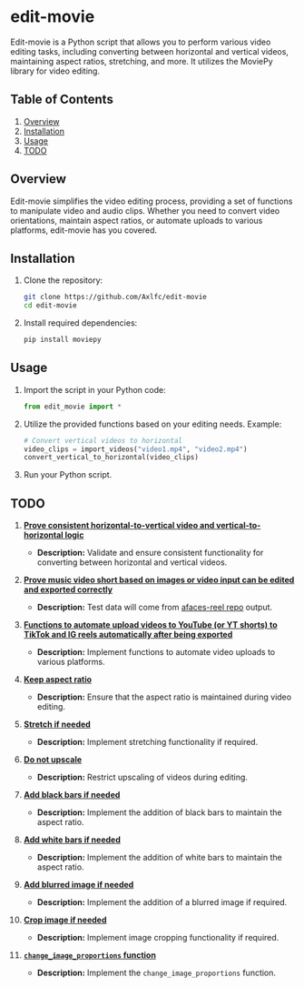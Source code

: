 # edit-movie

Edit-movie is a Python script that allows you to perform various video editing tasks, including converting between horizontal and vertical videos, maintaining aspect ratios, stretching, and more. It utilizes the MoviePy library for video editing.

## Table of Contents

1. [Overview](#overview)
2. [Installation](#installation)
3. [Usage](#usage)
4. [TODO](#todo)

## Overview

Edit-movie simplifies the video editing process, providing a set of functions to manipulate video and audio clips. 
Whether you need to convert video orientations, maintain aspect ratios, or automate uploads to various platforms, edit-movie has you covered.

## Installation

1. Clone the repository:
   ```bash
   git clone https://github.com/Axlfc/edit-movie
   cd edit-movie
   ```

2. Install required dependencies:
   ```bash
   pip install moviepy
   ```

## Usage

1. Import the script in your Python code:
   ```python
   from edit_movie import *
   ```

2. Utilize the provided functions based on your editing needs. Example:
   ```python
   # Convert vertical videos to horizontal
   video_clips = import_videos("video1.mp4", "video2.mp4")
   convert_vertical_to_horizontal(video_clips)
   ```

3. Run your Python script.

## TODO

1. **[Prove consistent horizontal-to-vertical video and vertical-to-horizontal logic](https://github.com/Axlfc/edit-movie/issues/1)**
   - **Description:** Validate and ensure consistent functionality for converting between horizontal and vertical videos.

2. **[Prove music video short based on images or video input can be edited and exported correctly](https://github.com/Axlfc/edit-movie/issues/2)**
   - **Description:** Test data will come from [afaces-reel repo](https://github.com/afaces/afaces-reel) output.

3. **[Functions to automate upload videos to YouTube (or YT shorts) to TikTok and IG reels automatically after being exported](https://github.com/Axlfc/edit-movie/issues/3)**
   - **Description:** Implement functions to automate video uploads to various platforms.

4. **[Keep aspect ratio](https://github.com/Axlfc/edit-movie/issues/4)**
   - **Description:** Ensure that the aspect ratio is maintained during video editing.

5. **[Stretch if needed](https://github.com/Axlfc/edit-movie/issues/5)**
   - **Description:** Implement stretching functionality if required.

6. **[Do not upscale](https://github.com/Axlfc/edit-movie/issues/6)**
   - **Description:** Restrict upscaling of videos during editing.

7. **[Add black bars if needed](https://github.com/Axlfc/edit-movie/issues/7)**
   - **Description:** Implement the addition of black bars to maintain the aspect ratio.

8. **[Add white bars if needed](https://github.com/Axlfc/edit-movie/issues/8)**
   - **Description:** Implement the addition of white bars to maintain the aspect ratio.

9. **[Add blurred image if needed](https://github.com/Axlfc/edit-movie/issues/9)**
   - **Description:** Implement the addition of a blurred image if required.

10. **[Crop image if needed](https://github.com/Axlfc/edit-movie/issues/10)**
    - **Description:** Implement image cropping functionality if required.

11. **[`change_image_proportions` function](https://github.com/Axlfc/edit-movie/issues/11)**
    - **Description:** Implement the `change_image_proportions` function.

